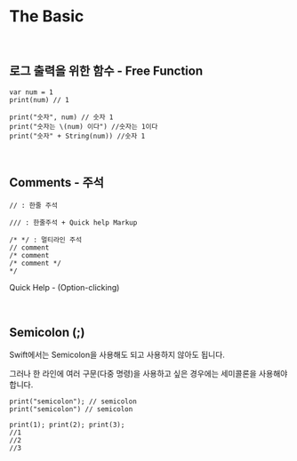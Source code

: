 # The Basic

<br>

## 로그 출력을 위한 함수 - Free Function


```
var num = 1
print(num) // 1

print("숫자", num) // 숫자 1
print("숫자는 \(num) 이다") //숫자는 1이다
print("숫자" + String(num)) //숫자 1
```

<br>

## Comments - 주석


```
// : 한줄 주석

/// : 한줄주석 + Quick help Markup

/* */ : 멀티라인 주석
// comment
/* comment
/* comment */
*/
```
Quick Help - (Option-clicking)

<br>

## Semicolon (;)


Swift에서는 Semicolon을 사용해도 되고 사용하지 않아도 됩니다.

그러나 한 라인에 여러 구문(다중 명령)을 사용하고 싶은 경우에는 세미콜론을 사용해야 합니다.

```
print("semicolon"); // semicolon
print("semicolon") // semicolon

print(1); print(2); print(3);
//1
//2
//3
```